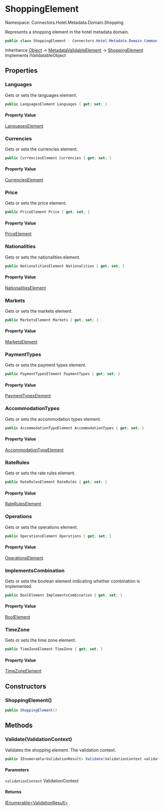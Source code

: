 # ShoppingElement

Namespace: Connectors.Hotel.Metadata.Domain.Shopping

Represents a shopping element in the hotel metadata domain.

```csharp
public class ShoppingElement : Connectors.Hotel.Metadata.Domain.Common.MetadataValidableElement, System.ComponentModel.DataAnnotations.IValidatableObject
```

Inheritance [Object](https://docs.microsoft.com/en-us/dotnet/api/system.object) → [MetadataValidableElement](./connectors.hotel.metadata.domain.common.metadatavalidableelement) → [ShoppingElement](./connectors.hotel.metadata.domain.shopping.shoppingelement)<br />
Implements IValidatableObject

## Properties

### **Languages**

Gets or sets the languages element.

```csharp
public LanguagesElement Languages { get; set; }
```

#### Property Value

[LanguagesElement](./connectors.hotel.metadata.domain.common.languageselement)<br />

### **Currencies**

Gets or sets the currencies element.

```csharp
public CurrenciesElement Currencies { get; set; }
```

#### Property Value

[CurrenciesElement](./connectors.hotel.metadata.domain.common.currencieselement)<br />

### **Price**

Gets or sets the price element.

```csharp
public PriceElement Price { get; set; }
```

#### Property Value

[PriceElement](./connectors.hotel.metadata.domain.common.priceelement)<br />

### **Nationalities**

Gets or sets the nationalities element.

```csharp
public NationalitiesElement Nationalities { get; set; }
```

#### Property Value

[NationalitiesElement](./connectors.hotel.metadata.domain.common.nationalitieselement)<br />

### **Markets**

Gets or sets the markets element.

```csharp
public MarketsElement Markets { get; set; }
```

#### Property Value

[MarketsElement](./connectors.hotel.metadata.domain.common.marketselement)<br />

### **PaymentTypes**

Gets or sets the payment types element.

```csharp
public PaymentTypesElement PaymentTypes { get; set; }
```

#### Property Value

[PaymentTypesElement](./connectors.hotel.metadata.domain.common.paymenttypeselement)<br />

### **AccommodationTypes**

Gets or sets the accommodation types element.

```csharp
public AccommodationTypeElement AccommodationTypes { get; set; }
```

#### Property Value

[AccommodationTypeElement](./connectors.hotel.metadata.domain.common.accommodationtypeelement)<br />

### **RateRules**

Gets or sets the rate rules element.

```csharp
public RateRulesElement RateRules { get; set; }
```

#### Property Value

[RateRulesElement](./connectors.hotel.metadata.domain.common.rateruleselement)<br />

### **Operations**

Gets or sets the operations element.

```csharp
public OperationsElement Operations { get; set; }
```

#### Property Value

[OperationsElement](./connectors.hotel.metadata.domain.shopping.operationselement)<br />

### **ImplementsCombination**

Gets or sets the boolean element indicating whether combination is implemented.

```csharp
public BoolElement ImplementsCombination { get; set; }
```

#### Property Value

[BoolElement](./connectors.hotel.metadata.domain.basetypes.boolelement)<br />

### **TimeZone**

Gets or sets the time zone element.

```csharp
public TimeZoneElement TimeZone { get; set; }
```

#### Property Value

[TimeZoneElement](./connectors.hotel.metadata.domain.common.timezoneelement)<br />

## Constructors

### **ShoppingElement()**

```csharp
public ShoppingElement()
```

## Methods

### **Validate(ValidationContext)**

Validates the shopping element.
 The validation context.

```csharp
public IEnumerable<ValidationResult> Validate(ValidationContext validationContext)
```

#### Parameters

`validationContext` ValidationContext<br />

#### Returns

[IEnumerable\<ValidationResult\>](https://docs.microsoft.com/en-us/dotnet/api/system.collections.generic.ienumerable-1)<br />
